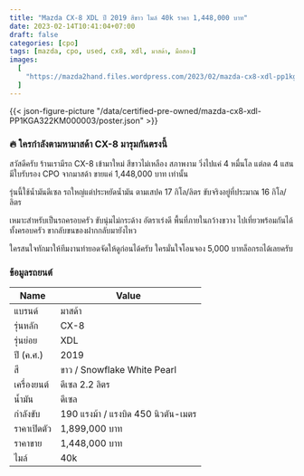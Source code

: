```yaml
---
title: "Mazda CX-8 XDL ปี 2019 สีขาว ไมล์ 40k ราคา 1,448,000 บาท"
date: 2023-02-14T10:41:04+07:00
draft: false
categories: [cpo]
tags: [mazda, cpo, used, cx8, xdl, มาสด้า, มือสอง]
images:
  [
    "https://mazda2hand.files.wordpress.com/2023/02/mazda-cx8-xdl-pp1kga322km000003.jpg",
  ]
---
```


{{< json-figure-picture "/data/certified-pre-owned/mazda-cx8-xdl-PP1KGA322KM000003/poster.json" >}}

### 🔥 ใครกำลังตามหามาสด้า CX-8 มารุมกันตรงนี้

สวัสดีครับ ร้านเรามีรถ CX-8 เข้ามาใหม่ สีขาวไม่เหลือง สภาพงาม วิ่งไปแค่ 4 หมื่นโล แต่ลด 4 แสน มีใบรับรอง CPO จากมาสด้า ขายแค่ 1,448,000 บาท เท่านั้น

<!--more-->

รุ่นนี้ใช้น้ำมันดีเซล รถใหญ่แต่ประหยัดน้ำมัน ตามเสปค 17 กิโล/ลิตร ขับจริงอยู่ที่ประมาณ 16 กิโล/ลิตร

เหมาะสำหรับเป็นรถครอบครัว ขับนุ่มไม่กระด้าง อัตราเร่งดี พื้นที่ภายในกว้างขวาง ไปเที่ยวพร้อมกันได้ทั้งครอบครัว ขากลับขนของฝากกลับมายังไหว

ใครสนใจทักมาให้ทีมงานทำยอดจัดให้ดูก่อนได้ครับ ใครมั่นใจโอนจอง 5,000 บาทล็อกรถได้เลยครับ

### ข้อมูลรถยนต์

| Name        | Value                               |
| ----------- | ----------------------------------- |
| แบรนด์      | มาสด้า                              |
| รุ่นหลัก    | CX-8                                |
| รุ่นย่อย    | XDL                                 |
| ปี (ค.ศ.)   | 2019                                |
| สี          | ขาว / Snowflake White Pearl         |
| เครื่องยนต์ | ดีเซล 2.2 ลิตร                      |
| น้ำมัน      | ดีเซล                               |
| กำลังขับ    | 190 แรงม้า / แรงบิด 450 นิวตัน-เมตร |
| ราคาเปิดตัว | 1,899,000 บาท                       |
| ราคาขาย     | 1,448,000 บาท                       |
| ไมล์        | 40k                                 |
